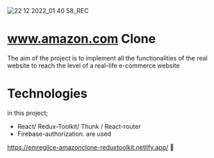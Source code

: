 ![22 12 2022_01 40 58_REC](https://user-images.githubusercontent.com/93918344/209017316-2f4fb0f0-5213-47bd-a4d3-5eb241ac5ed9.gif)

# www.amazon.com Clone
  The aim of the project is to implement all the functionalities of the real website to reach the level of a real-life e-commerce website 
  # Technologies
  in this project;
  - React/ Redux-Toolkit/ Thunk / React-router
  - Firebase-authorization. are used

https://emregllce-amazonclone-reduxtoolkit.netlify.app/ 
🏻
